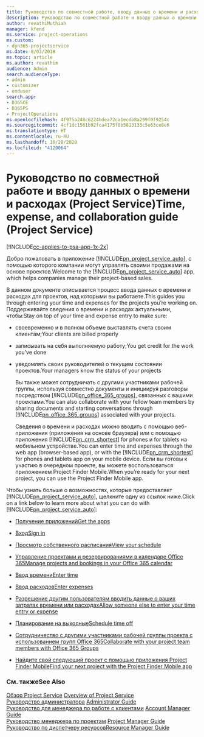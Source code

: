 ```yaml
---
title: Руководство по совместной работе, вводу данных о времени и расходах
description: Руководство по совместной работе и вводу данных о времени и расходах в Project Service
author: revathiMuthiah
manager: kfend
ms.service: project-operations
ms.custom:
- dyn365-projectservice
ms.date: 8/03/2018
ms.topic: article
ms.author: revathim
audience: Admin
search.audienceType:
- admin
- customizer
- enduser
search.app:
- D365CE
- D365PS
- ProjectOperations
ms.openlocfilehash: 4f975a248c6224bdea72ca1ecdb8a299f0f9254c
ms.sourcegitcommit: 4cf1dc1561b92fca4175f0b3813133c5e63ce8e6
ms.translationtype: HT
ms.contentlocale: ru-RU
ms.lasthandoff: 10/28/2020
ms.locfileid: "4120064"
---
```

# <a name="time-expense-and-collaboration-guide-project-service"></a><span data-ttu-id="534bf-103">Руководство по совместной работе и вводу данных о времени и расходах (Project Service)</span><span class="sxs-lookup"><span data-stu-id="534bf-103">Time, expense, and collaboration guide (Project Service)</span></span>

[!INCLUDE[cc-applies-to-psa-app-1x-2x](../includes/cc-applies-to-psa-app-1x-2x.md)]

<span data-ttu-id="534bf-104">Добро пожаловать в приложение [!INCLUDE[pn_project_service_auto](../includes/pn-project-service-auto.md)], с помощью которого компании могут управлять своими продажами на основе проектов.</span><span class="sxs-lookup"><span data-stu-id="534bf-104">Welcome to the [!INCLUDE[pn_project_service_auto](../includes/pn-project-service-auto.md)] app, which helps companies manage their project-based sales.</span></span> 
  
 <span data-ttu-id="534bf-105">В данном документе описывается процесс ввода данных о времени и расходах для проектов, над которыми вы работаете.</span><span class="sxs-lookup"><span data-stu-id="534bf-105">This guides you through entering your time and expenses for the projects you’re working on.</span></span> <span data-ttu-id="534bf-106">Поддерживайте сведения о времени и расходах актуальными, чтобы:</span><span class="sxs-lookup"><span data-stu-id="534bf-106">Stay on top of your time and expense entry to make sure:</span></span>  
  
- <span data-ttu-id="534bf-107">своевременно и в полном объеме выставлять счета своим клиентам;</span><span class="sxs-lookup"><span data-stu-id="534bf-107">Your clients are billed properly</span></span>  
  
- <span data-ttu-id="534bf-108">записывать на себя выполняемую работу;</span><span class="sxs-lookup"><span data-stu-id="534bf-108">You get credit for the work you’ve done</span></span>  
  
- <span data-ttu-id="534bf-109">уведомлять своих руководителей о текущем состоянии проектов.</span><span class="sxs-lookup"><span data-stu-id="534bf-109">Your managers know the status of your projects</span></span>  
  
  <span data-ttu-id="534bf-110">Вы также может сотрудничать с другими участниками рабочей группы, используя совместно документы и инициируя разговоры посредством [!INCLUDE[pn_office_365_groups](../includes/pn-office-365-groups.md)], связанных с вашими проектами.</span><span class="sxs-lookup"><span data-stu-id="534bf-110">You can also collaborate with your fellow team members by sharing documents and starting conversations through [!INCLUDE[pn_office_365_groups](../includes/pn-office-365-groups.md)] associated with your projects.</span></span>  
  
  <span data-ttu-id="534bf-111">Сведения о времени и расходах можно вводить с помощью веб-приложения (приложения на основе браузера) или с помощью приложения [!INCLUDE[pn_crm_shortest](../includes/pn-crm-shortest.md)] for phones и for tablets на мобильном устройстве.</span><span class="sxs-lookup"><span data-stu-id="534bf-111">You can enter time and expenses through the web app (browser-based app), or with the [!INCLUDE[pn_crm_shortest](../includes/pn-crm-shortest.md)] for phones and tablets app on your mobile device.</span></span> <span data-ttu-id="534bf-112">Если вы готовы к участию в очередном проекте, вы можете воспользоваться приложением Project Finder Mobile.</span><span class="sxs-lookup"><span data-stu-id="534bf-112">When you’re ready for your next project, you can use the Project Finder Mobile app.</span></span>  
  
<span data-ttu-id="534bf-113">Чтобы узнать больше о возможностях, которые предоставляет [!INCLUDE[pn_project_service_auto](../includes/pn-project-service-auto.md)], щелкните одну из ссылок ниже.</span><span class="sxs-lookup"><span data-stu-id="534bf-113">Click on a link below to learn more about what you can do with [!INCLUDE[pn_project_service_auto](../includes/pn-project-service-auto.md)]:</span></span>  
  
-   [<span data-ttu-id="534bf-114">Получение приложений</span><span class="sxs-lookup"><span data-stu-id="534bf-114">Get the apps</span></span>](../psa/get-apps.md)  
  
-   [<span data-ttu-id="534bf-115">Вход</span><span class="sxs-lookup"><span data-stu-id="534bf-115">Sign in</span></span>](../psa/sign-in.md)  
  
-   [<span data-ttu-id="534bf-116">Просмотр собственного расписания</span><span class="sxs-lookup"><span data-stu-id="534bf-116">View your schedule</span></span>](../psa/view-schedule.md)  
  
-   [<span data-ttu-id="534bf-117">Управление проектами и резервированиями в календаре Office 365</span><span class="sxs-lookup"><span data-stu-id="534bf-117">Manage projects and bookings in your Office 365 calendar</span></span>](../psa/manage-project-bookings-office-365-calendar.md)  
  
-   [<span data-ttu-id="534bf-118">Ввод времени</span><span class="sxs-lookup"><span data-stu-id="534bf-118">Enter time</span></span>](../psa/enter-time.md)  
  
-   [<span data-ttu-id="534bf-119">Ввод расходов</span><span class="sxs-lookup"><span data-stu-id="534bf-119">Enter expenses</span></span>](../psa/enter-expenses.md)  
  
-   [<span data-ttu-id="534bf-120">Разрешение другим пользователям вводить данные о ваших затратах времени или расходах</span><span class="sxs-lookup"><span data-stu-id="534bf-120">Allow someone else to enter your time entry or expense</span></span>](../psa/allow-someone-else-enter-time-entry-expense.md)  
  
-   [<span data-ttu-id="534bf-121">Планирование на выходные</span><span class="sxs-lookup"><span data-stu-id="534bf-121">Schedule time off</span></span>](../psa/schedule-time-off.md)  
  
-   [<span data-ttu-id="534bf-122">Сотрудничество с другими участниками рабочей группы проекта с использованием групп Office 365</span><span class="sxs-lookup"><span data-stu-id="534bf-122">Collaborate with your project team members with Office 365 Groups</span></span>](../psa/collaborate-project-team-members-office-365-groups.md)  
  
-   [<span data-ttu-id="534bf-123">Найдите свой следующий проект с помощью приложения Project Finder Mobile</span><span class="sxs-lookup"><span data-stu-id="534bf-123">Find your next project with the Project Finder Mobile app</span></span>](../psa/find-next-project-finder-mobile-app.md)  
  
### <a name="see-also"></a><span data-ttu-id="534bf-124">См. также</span><span class="sxs-lookup"><span data-stu-id="534bf-124">See Also</span></span>  
 <span data-ttu-id="534bf-125">[Обзор Project Service](../psa/overview.md) </span><span class="sxs-lookup"><span data-stu-id="534bf-125">[Overview of Project Service](../psa/overview.md) </span></span>  
 <span data-ttu-id="534bf-126">[Руководство администратора](../psa/admin-guide.md) </span><span class="sxs-lookup"><span data-stu-id="534bf-126">[Administrator Guide](../psa/admin-guide.md) </span></span>  
 <span data-ttu-id="534bf-127">[Руководство для менеджера по работе с клиентами](../psa/account-manager-guide.md) </span><span class="sxs-lookup"><span data-stu-id="534bf-127">[Account Manager Guide](../psa/account-manager-guide.md) </span></span>  
 <span data-ttu-id="534bf-128">[Руководство менеджера по проектам](../psa/project-manager-guide.md) </span><span class="sxs-lookup"><span data-stu-id="534bf-128">[Project Manager Guide](../psa/project-manager-guide.md) </span></span>  
 [<span data-ttu-id="534bf-129">Руководство по диспетчеру ресурсов</span><span class="sxs-lookup"><span data-stu-id="534bf-129">Resource Manager Guide</span></span>](../psa/resource-manager-guide.md)   
